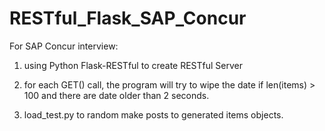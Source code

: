 # RESTful_Flask_SAP_Concur
For SAP Concur interview:


1. using Python Flask-RESTful to create RESTful Server

2. for each GET() call, the program will try to wipe the date if len(items) > 100 and there are date older than 2 seconds.

3. load_test.py to random make posts to generated items objects.
 